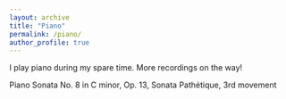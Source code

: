 ```yaml
---
layout: archive
title: "Piano"
permalink: /piano/
author_profile: true
---
```




I play piano during my spare time. More recordings on the way!



Piano Sonata No. 8 in C minor, Op. 13, Sonata Pathétique, 3rd movement
